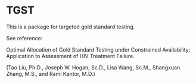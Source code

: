 # TGST
This is a package for targeted gold standard testing.

See reference:

Optimal Allocation of Gold Standard Testing under Constrained Availability: Application to Assessment of HIV Treatment Failure.

(Tao Liu, Ph.D., Joseph W. Hogan, Sc.D., Lisa Wang, Sc.M., Shangxuan Zhang, M.S., and Rami Kantor, M.D.)
